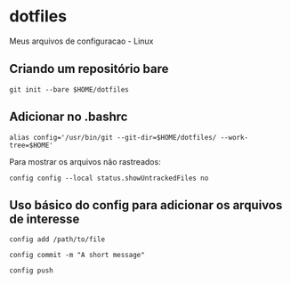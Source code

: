 # dotfiles
Meus arquivos de configuracao - Linux


## Criando um repositório bare
```
git init --bare $HOME/dotfiles
```

## Adicionar no .bashrc
```
alias config='/usr/bin/git --git-dir=$HOME/dotfiles/ --work-tree=$HOME'
```

Para mostrar os arquivos não rastreados:

```
config config --local status.showUntrackedFiles no
```

## Uso básico do config para adicionar os arquivos de interesse
```
config add /path/to/file

config commit -m "A short message"

config push
```
